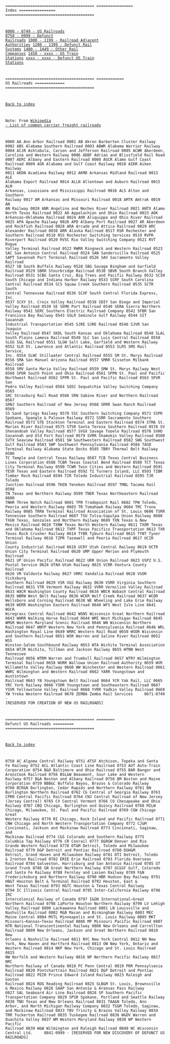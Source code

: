 <code>

=======================================
================ <a id="index">Index</a> ================
\=======================================

[0000 - 0749 - US Railroads](us-railroads.md#us-railroads)
[0750 - 0999 - Defunct Railroads](us-railroads.md#defunct-railroads)
[1000 - 1199 - Railroad Adjacent Authorities](us-railroads.md#)
[1200 - 1399 - Defunct Rail Systems](us-railroads.md#)
[1400 - 1449 - Other Rail Companies](us-railroads.md#)
[1450 - xxxx - US Train Stations](us-railroads.md#)
[xxxx - xxxx - Defunct US Train Stations](us-railroads.md#)
  
  
=======================================
============ <a id="us-railroads">US Railroads</a> =============
\=======================================

[Back to index](us-railroads.md#index)

Note: From [Wikipedia - List of common carrier freight railroads](https://en.wikipedia.org/wiki/List_of_common_carrier_freight_railroads_in_the_United_States
)

0000    AA      Ann Arbor Railroad
0001    AB      Akron Barberton Cluster Railway
0002    ABS     Alabama Southern Railroad
0003    ABWR    Alabama Warrior Railway
0004    ACJR    Ashtabula, Carson and Jefferson Railroad
0005    ACWR    Aberdeen, Carolina and Western Railway
0006    ADBF    Adrian and Blissfield Rail Road
0007    AERC    Albany and Eastern Railroad
0008    AGCR    Alamo Gulf Coast Railroad
0009    AGR     Alabama and Gulf Coast Railway
0010    AIKR    Aiken Railway
0011    AKDN    Acadiana Railway
0012    AKMD    Arkansas Midland Railroad
0013    ALE     Alabama Export Railroad
0014    ALLN    Allentown and Auburn Railroad
0015    ALM     Arkansas, Louisiana and Mississippi Railroad
0016    ALS     Alton and Southern Railway
0017    AM      Arkansas and Missouri Railroad
0018    AMTK    Amtrak
0019    AN      AN Railway
0020    ANR     Angelina and Neches River Railroad
0021    ANTX    Alamo North Texas Railroad
0022    AO      Appalachian and Ohio Railroad
0023    AOK     Arkansas–Oklahoma Railroad
0024    AOR     Aliquippa and Ohio River Railroad
0025    APA     Apache Railway
0026    APD     Albany Port Railroad
0027    AR      Aberdeen and Rockfish Railroad
0028    ARA     Arcade and Attica Railroad
0029    ARC     Alexander Railroad
0030    ARR     Alaska Railroad
0517    RSR     Rochester and Southern Railroad
0518    RSS     Rochester Switching Services
0519    RVPR    Riverport Railroad
0520    RVSC    Rio Valley Switching Company
0521    RVT     Rogue Valley Terminal Railroad
0522    RWRR    Ringneck and Western Railroad
0523    SAC     San Antonio Central Railroad
0524    SAN     Sandersville Railroad
0525    SAPT    Savannah Port Terminal Railroad
0526    SAV     Sacramento Valley Railroad
0527    SB      South Buffalo Railway
0528    SBG     Savage Bingham and Garfield Railroad
0529    SBRR    Stourbridge Railroad
0530    SBVR    South Branch Valley Railroad
0531    SCBG    Santa Cruz, Big Trees and Pacific Railway
0532    SCIH    South Chicago and Indiana Harbor Railway
0533    SCRF    South Carolina Central Railroad
0534    SCS     Squaw Creek Southern Railroad
0535    SCTR    South Central Tennessee Railroad
0536    SCXF    South Central Florida Express, Inc.
0537    SCXY    St. Croix Valley Railroad
0538    SDIY    San Diego and Imperial Valley Railroad
0539    SE      SEMO Port Railroad
0540    SERA    Sierra Northern Railway
0541    SERC    Southern Electric Railroad Company
0542    SFBR    San Francisco Bay Railway
0543    SGLR    Seminole Gulf Railway
0544    SIT     Savannah Industrial Transportation
0545    SJRE    SJRE Railroad
0546    SJVR    San Joaquin Valley Railroad
0547    SKOL    South Kansas and Oklahoma Railroad
0548    SLAL    South Plains Lamesa Railroad
0549    SLC     San Luis Central Railroad
0550    SLGG    S&L Railroad
0551    SLGW    Salt Lake, Garfield and Western Railway
0552    SLR     St. Lawrence and Atlantic Railroad
0553    SLRS    SMS Rail Service, Inc.
0554    SLWC    Stillwater Central Railroad
0555    SM      St. Marys Railroad
0556    SMA     San Manuel Arizona Railroad
0557    SMRR    Sisseton Milbank Railroad
0558    SMV     Santa Maria Valley Railroad
0559    SMW     St. Marys Railway West
0560    SPOR    South Point and Ohio Railroad
0561    SPPN    St. Paul and Pacific Northwest Railroad
0562    SPPR    St. Paul and Pacific Railroad
0563    SPVR    San Pedro Valley Railroad
0564    SQSC    Sequatchie Valley Switching Company
0565    SRC     Strasburg Rail Road
0566    SRN     Sabine River and Northern Railroad
0567    SRNJ    Southern Railroad of New Jersey
0568    SRRR    Swan Ranch Railroad
0569    SS      Sand Springs Railway
0570    SSC     Southern Switching Company
0571    SSPR    Spokane, Spangle & Palouse Railway
0572    SSRR    Sacramento Southern Railroad
0573    STE     Stockton Terminal and Eastern Railroad
0574    STMA    St. Maries River Railroad
0575    STSR    Santa Teresa Southern Railroad
0576    SV      Shenandoah Valley Railroad
0577    SVGX    Savage Tooele Railroad
0578    SVHO    Savannah and Old Fort Railroad
0579    SVRR    Shamokin Valley Railroad
0580    SVTX    Seaview Railroad
0581    SW      Southwestern Railroad
0582    SWG     Southwest Gulf Railroad
0583    SWP     Southwest Pennsylvania Railroad
0584    TASD    Terminal Railway Alabama State Docks
0585    TBRY    Thermal Belt Railway
0586    TC      Temple and Central Texas Railway
0587    TCB     Texas Central Business Lines Corporation
0588    TCBR    Texas Coastal Bend Railroad
0589    TCT     Texas City Terminal Railway
0590    TCWR    Twin Cities and Western Railroad
0591    TESR    Texas and Eastern Railroad
0592    TI      Turners Island, LLC
0593    TIBR    Timber Rock Railroad
0594    TIR     Toledo Industrial Railroad
0595    TJR     Toledo Junction Railroad
0596    TKEN    Tennken Railroad
0597    TMBL    Tacoma Rail
0598    TN      Texas and Northern Railway
0599    TNER    Texas Northeastern Railroad
0600    TNHR    Three Notch Railroad
0601    TPR     Tradepoint Rail
0602    TPW     Toledo, Peoria and Western Railway
0603    TR      Tomahawk Railway
0604    TRC     Trona Railway
0605    TRRA    Terminal Railroad Association of St. Louis
0606    TSRR    Tennessee Southern Railroad
0607    TSU     Tulsa–Sapulpa Union Railway
0608    TXGN    Texas, Gonzales and Northern Railway
0609    TXN     Texas & New Mexico Railroad
0610    TXNW    Texas North Western Railway
0611    TXOR    Texas and Oklahoma Railroad
0612    TXPF    Texas Pacifico Transportation
0613    TXR     Texas Rock Crusher Railway
0614    TYBR    Tyburn Railroad
0615    TYNT    Tyner Terminal Railway
0616    TZPR    Tazewell and Peoria Railroad
0617    UCIR    Union County Industrial Railroad
0618    UCRY    Utah Central Railway
0619    UCTR    Union City Terminal Railroad
0620    UMP     Upper Merion and Plymouth Railroad
0621    UP      Union Pacific Railroad
0622    URR     Union Railroad
0623    USPZ    U.S. Postal Service
0624    UTAH    Utah Railway
0625    VCRR    Ventura County Railroad
0626    VR      Valdosta Railway
0627    VRRC    Vandalia Railroad
0628    VSOR    Vicksburg Southern Railroad
0629    VSR     V&S Railway
0630    VSRR    Virginia Southern Railroad
0631    VTR     Vermont Railway
0632    VVRR    Vermilion Valley Railroad
0633    WACR    Washington County Railroad
0634    WBCR    Wabash Central Railroad
0635    WBRW    West Belt Railway
0636    WCKR    Wolf Creek Railroad
0637    WCOR    Wellsboro and Corning Railroad
0638    WE      Wheeling and Lake Erie Railway
0639    WERR    Washington Eastern Railroad
0640    WFS     West Isle Line
0641    WGCR    Wiregrass Central Railroad
0642    WGNS    Wisconsin Great Northern Railroad
0643    WHRR    Walking Horse Railroad
0644    WMI     West Michigan Railroad
0645    WMSR    Western Maryland Scenic Railroad
0646    WN      Wisconsin Northern Railroad
0647    WNYP    Western New York and Pennsylvania Railroad
0648    WRL     Washington Royal Line
0649    WRRC    Western Rail Road
0650    WSOR    Wisconsin and Southern Railroad
0651    WSR     Warren and Saline River Railroad
0652    WSS     Winston-Salem Southbound Railway
0653    WTA     Wichita Terminal Association
0654    WTJR    Wichita, Tillman and Jackson Railway
0655    WTNN    West Tennessee Railroad
0656    WTRM    Warren and Trumbull Railroad
0657    WTRY    Wilmington Terminal Railroad
0658    WURR    Wallowa Union Railroad Authority
0659    WVR     Willamette Valley Railway
0660    WW      Winchester and Western Railroad
0661    WWRC    Wilmington and Western Railroad
0662    YARR    Youngstown and Austintown Railroad
0663    YB      Youngstown Belt Railroad
0664    YCR     Yak Rail, LLC
0665    YRC     York Railway
0666    YSRR    Youngstown and Southeastern Railroad
0667    YSVR    Yellowstone Valley Railroad
0668    YVRR    Yadkin Valley Railroad
0669    YW      Yreka Western Railroad
0670    ZEMBA   Zemba Rail Services
    0671-0749 - [RESERVED FOR CREATION OF NEW US RAILROADS]

=======================================
======== <a id="defunct-railroads">Defunct US Railroads</a> =========
\=======================================

[Back to index](us-railroads.md#index)

0750    AC      Algoma Central Railway
0751    ATSF    Atchison, Topeka and Santa Fe Railway
0752    ACL     Atlantic Coast Line Railroad
0753    AUT     Auto-Train Corporation
0754    B&O     Baltimore and Ohio Railroad
0755    BAR     Bangor and Aroostook Railroad
0756    BSL&W   Beaumont, Sour Lake and Western Railway
0757    B&A     Boston and Albany Railroad
0758    BM      Boston and Maine Corporation
0759    BBB&C   Buffalo Bayou, Brazos & Colorado Railway
0760    BCR&N   Burlington, Cedar Rapids and Northern Railway
0761    BN      Burlington Northern Railroad
0762    CG      Central of Georgia Railway
0763    CPRR    Central Pacific Railroad
0764    CNJ     Central Railroad of New Jersey (Jersey Central)
0765    CV      Central Vermont
0766    CO      Chesapeake and Ohio Railway
0767    CBQ     Chicago, Burlington and Quincy Railroad
0768    MILW    Chicago, Milwaukee, St. Paul and Pacific Railroad
0769    CGW     Chicago Great Western Railway
0770    RI      Chicago, Rock Island and Pacific Railroad
0771    CNW     Chicago and North Western Transportation Company
0772    CJ&M    Cincinnati, Jackson and Mackinaw Railroad
0773            Cincinnati, Saginaw, and Mackinaw Railroad
0774    C&S     Colorado and Southern Railway
0775            Columbia Tap Railway
0776    CR      Conrail
0777    D&RGW   Denver and Rio Grande Western Railroad
0778    DT&M    Detroit, Toledo and Milwaukee Railroad
0779    D&P     Detroit and Pontiac Railroad
0780    DGH&M   Detroit, Grand Haven and Milwaukee Railway
0781    DTI     Detroit, Toledo & Ironton Railroad
0782    ERIE    Erie Railroad
0783            Florida Overseas Railroad
0784            Galveston, Harrisburg and San Antonio Railroad
0785    GT      Grand Trunk
0786    GN      Great Northern Railway
0787    GC&SF   Gulf, Colorado and Santa Fe Railway
0788            Fernley and Lassen Railway
0789    F&N     Fredericksburg and Northern Railway
0790    HBR     Hudson Bay Railway
0791    HB&T    Houston Belt & Terminal Railroad
0792            Houston, East & West Texas Railroad
0793    H&TC    Houston & Texas Central Railway
0794    IC      Illinois Central Railroad
0795            Inter-California Railway
0796    IRC     Intercolonial Railway of Canada
0797    I&GN    International–Great Northern Railroad
0798            LaPorte Houston Northern Railway
0799    LV      Lehigh Valley Railroad
0800            Lackawanna Railroad
0801    LN      Louisville and Nashville Railroad
0802    M&B     Macon and Birmingham Railway
0803    MEC     Maine Central
0804    MSTL    Minneapolis and St. Louis Railway
0805    MKT     Missouri–Kansas–Texas Railroad
0806    MP      Missouri Pacific Railroad
0807    NTR     National Transcontinental Railway
0808            New Orleans and Carrollton Railroad
0809            New Orleans, Jackson and Great Northern Railroad
0810            New Orleans & Nashville Railroad
0811    NYC     New York Central
0812    NH      New York, New Haven and Hartford Railroad
0813    OW      New York, Ontario and Western Railroad
0814    NKP     New York, Chicago and St. Louis Railroad
0815    NW      Norfolk and Western Railway
0816    NP      Northern Pacific Railway
0817    NRC     Northern Railway of Canada
0818    PC      Penn Central
0819    PRR     Pennsylvania Railroad
0820            Pontchartrain Railroad
0821    D&P     Detroit and Pontiac Railroad
0822    PEIR    Prince Edward Island Railway
0823            Raleigh and Gaston Railroad
0824    RDG     Reading Railroad
0825    SLB&M   St. Louis, Brownsville & Mexico Railway
0826    SAAP    San Antonio & Aransas Pass Railway
0827    SAL     Seaboard Air Line Railroad
0828    SP      Southern Pacific Transportation Company
0829    SPSR    Spokane, Portland and Seattle Railway
0830    TNO     Texas and New Orleans Railroad
0831    TAA&N   Toledo, Ann Arbor, and North Michigan Railway Company
0832    TS&M    Toledo, Saginaw, and Mackinaw Railroad
0833    TBV     Trinity & Brazos Valley Railway
0834    TRR     Tuckerton Railroad
0835            Tuskegee Railroad
0836    W&OV    Warren and Ouachita Valley
0837    WM      Western Maryland Railway
0838    WP      Western Pacific Railroad
0839    W&W     Wilmington and Raleigh Railroad
0840    WC      Wisconsin Central Ltd.
    0841-0999 - [RESERVED FOR NEW DISCOVERY OF DEFUNCT US RAILROADS]

</code>
